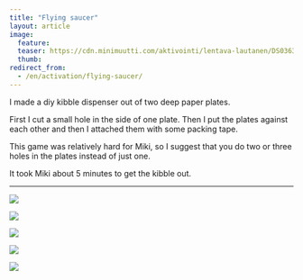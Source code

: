 ```yaml
---
title: "Flying saucer"
layout: article
image:
  feature:
  teaser: https://cdn.minimuutti.com/aktivointi/lentava-lautanen/DS03631%20%282%29-245px.jpg
  thumb:
redirect_from:
  - /en/activation/flying-saucer/
---
```


I made a diy kibble dispenser out of two deep paper plates.

First I cut a small hole in the side of one plate. Then I put the plates against each other and then I attached them with some packing tape.

This game was relatively hard for Miki, so I suggest that you do two or three holes in the plates instead of just one.

It took Miki about 5 minutes to get the kibble out.

---

![](https://cdn.minimuutti.com/aktivointi/lentava-lautanen/DS03632-800px.jpg)

![](https://cdn.minimuutti.com/aktivointi/lentava-lautanen/DS03631-800px.jpg)

![](https://cdn.minimuutti.com/aktivointi/lentava-lautanen/DS03685-800px.jpg)

![](https://cdn.minimuutti.com/aktivointi/lentava-lautanen/DS03682-800px.jpg)

![](https://cdn.minimuutti.com/aktivointi/lentava-lautanen/DS03617-800px.jpg)
